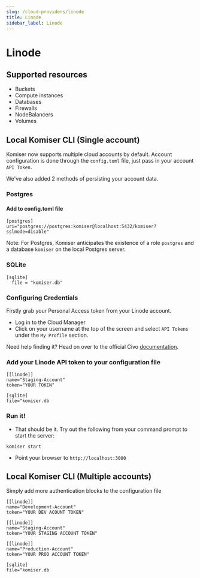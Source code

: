 ```yaml
---
slug: /cloud-providers/linode
title: Linode
sidebar_label: Linode
---
```


# Linode

## Supported resources
- Buckets
- Compute instances
- Databases
- Firewalls
- NodeBalancers
- Volumes

## Local Komiser CLI (Single account)

Komiser now supports multiple cloud accounts by default. Account configuration is done through the `config.toml` file, just pass in your account `API Token`.

We've also added 2 methods of persisting your account data.
### Postgres
#### Add to config.toml file
```
[postgres]
uri="postgres://postgres:komiser@localhost:5432/komiser?sslmode=disable"
```
Note: For Postgres, Komiser anticipates the existence of a role `postgres` and a database `komiser` on the local Postgres server.

### SQLite

```
[sqlite]
  file = "komiser.db"
```

### Configuring Credentials

Firstly grab your Personal Access token from your Linode account.

- Log in to the Cloud Manager
- Click on your username at the top of the screen and select `API Tokens` under the `My Profile` section.

Need help finding it? Head on over to the official Civo [documentation](https://www.linode.com/docs/products/tools/api/guides/manage-api-tokens/).

### Add your Linode API token to your configuration file

```
[[linode]]
name="Staging-Account"
token="YOUR TOKEN"

[sqlite]
file="komiser.db
```
                                        

### Run it!
* That should be it. Try out the following from your command prompt to start the server:

```
komiser start 
```

* Point your browser to `http://localhost:3000`

## Local Komiser CLI (Multiple accounts)
Simply add more authentication blocks to the configuration file

```
[[linode]]
name="Development-Account"
token="YOUR DEV ACOUNT TOKEN"

[[linode]]
name="Staging-Account"
token="YOUR STAGING ACCOUNT TOKEN"

[[linode]]
name="Production-Account"
token="YOUR PROD ACCOUNT TOKEN"

[sqlite]
file="komiser.db
```
